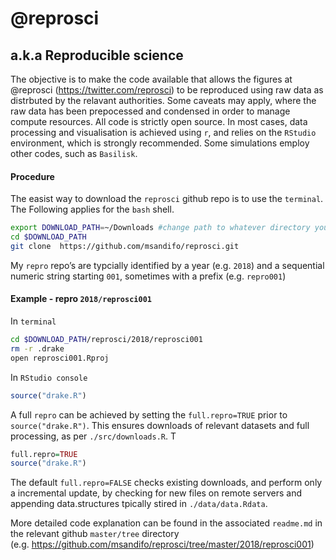 @reprosci
================

## a.k.a Reproducible science

The objective is to make the code available that allows the figures at
@reprosci (<https://twitter.com/reprosci>) to be reproduced using raw
data as distrbuted by the relavant authorities. Some caveats may apply,
where the raw data has been prepocessed and condensed in order to manage
compute resources. All code is strictly open source. In most cases, data
processing and visualisation is achieved using `r`, and relies on the
`RStudio` environment, which is strongly recommended. Some simulations
employ other codes, such as `Basilisk`.

#### Procedure

The easist way to download the `reprosci` github repo is to use the
`terminal`. The Following applies for the `bash`
shell.

``` bash
export DOWNLOAD_PATH=~/Downloads #change path to whatever directory you want
cd $DOWNLOAD_PATH 
git clone  https://github.com/msandifo/reprosci.git
```

My `repro` repo’s are typcially identified by a year (e.g. `2018`) and a
sequential numeric string starting `001`, sometimes with a prefix (e.g.
`repro001`)

#### Example - repro `2018/reprosci001`

In `terminal`

``` bash
cd $DOWNLOAD_PATH/reprosci/2018/reprosci001  
rm -r .drake 
open reprosci001.Rproj 
```

In `RStudio console`

``` r
source("drake.R")
```

A full `repro` can be achieved by setting the `full.repro=TRUE` prior to
`source("drake.R")`. This ensures downloads of relevant datasets and
full processing, as per `./src/downloads.R`. T

``` r
full.repro=TRUE
source("drake.R")
```

The default `full.repro=FALSE` checks existing downloads, and perform
only a incremental update, by checking for new files on remote servers
and appending data.structures tpically stired in `./data/data.Rdata`.

More detailed code explanation can be found in the associated
`readme.md` in the relevant github `master/tree` directory
(e.g. <https://github.com/msandifo/reprosci/tree/master/2018/reprosci001>)
